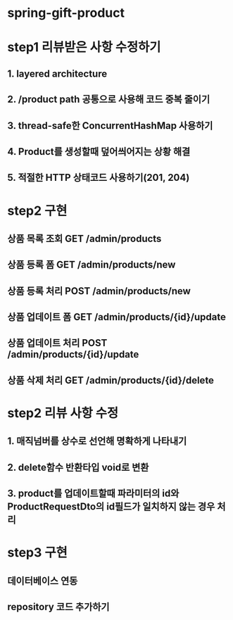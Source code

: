 # spring-gift-product

# step1 리뷰받은 사항 수정하기

## 1. layered architecture

## 2. /product path 공통으로 사용해 코드 중복 줄이기

## 3. thread-safe한 ConcurrentHashMap 사용하기

## 4. Product를 생성할때 덮어씌어지는 상황 해결

## 5. 적절한 HTTP 상태코드 사용하기(201, 204)

# step2 구현

## 상품 목록 조회 GET /admin/products

## 상품 등록 폼  GET /admin/products/new

## 상품 등록 처리 POST /admin/products/new

## 상품 업데이트 폼 GET /admin/products/{id}/update

## 상품 업데이트 처리 POST /admin/products/{id}/update

## 상품 삭제 처리 GET /admin/products/{id}/delete

# step2 리뷰 사항 수정

## 1. 매직넘버를 상수로 선언해 명확하게 나타내기

## 2. delete함수 반환타입 void로 변환

## 3. product를 업데이트할때 파라미터의 id와 ProductRequestDto의 id필드가 일치하지 않는 경우 처리

# step3 구현

## 데이터베이스 연동

## repository 코드 추가하기
